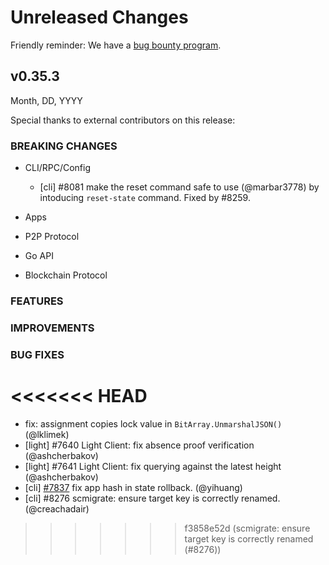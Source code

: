 # Unreleased Changes

Friendly reminder: We have a [bug bounty program](https://hackerone.com/cosmos).

## v0.35.3

Month, DD, YYYY

Special thanks to external contributors on this release:

### BREAKING CHANGES

- CLI/RPC/Config

  - [cli] \#8081 make the reset command safe to use (@marbar3778) by intoducing `reset-state` command. Fixed by \#8259.

- Apps

- P2P Protocol

- Go API

- Blockchain Protocol

### FEATURES

### IMPROVEMENTS

### BUG FIXES
<<<<<<< HEAD
=======

- fix: assignment copies lock value in `BitArray.UnmarshalJSON()` (@lklimek)
- [light] \#7640 Light Client: fix absence proof verification (@ashcherbakov)
- [light] \#7641 Light Client: fix querying against the latest height (@ashcherbakov)
- [cli] [#7837](https://github.com/tendermint/tendermint/pull/7837) fix app hash in state rollback. (@yihuang)
- [cli] \#8276 scmigrate: ensure target key is correctly renamed. (@creachadair)
>>>>>>> f3858e52d (scmigrate: ensure target key is correctly renamed (#8276))
